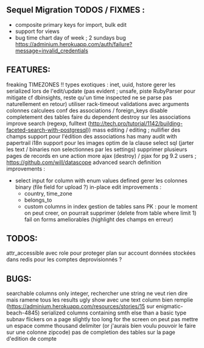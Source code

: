 ## Sequel Migration TODOS / FIXMES :

  - composite primary keys for import, bulk edit
  - support for views
  - bug time chart day of week ; 2 sundays
bug https://adminium.herokuapp.com/auth/failure?message=invalid_credentials

## FEATURES:

freaking TIMEZONES !!
types exotiques : inet, uuid, hstore
gerer les serialized lors de l'edit/update (pas evident ; unsafe, piste RubyParser pour mitigate cf dbinsights, reste qu'un time inspected ne se parse pas naturellement en retour)
utiliser rack-timeout
validations avec arguments
colonnes calculees
conf des associations / foreign_keys
disable completement des tables
faire du dependent destroy sur les associations
improve search (regexp, fulltext (http://tech.pro/tutorial/1142/building-faceted-search-with-postgresql))
mass editing / editing ; nullifier des champs
support pour l'édition des associations has many
audit with papertrail
i18n
support pour les images
optim de la clause select sql (jarter les text / binaries non selectionnes par les settings)
supprimer plusieurs pages de records en une action
more ajax (destroy) / pjax
for pg 9.2 users ; https://github.com/will/datascope
advanced search definition improvements :
  - select input for column with enum values defined
gerer les colonnes binary (file field for upload ?)
in-place edit improvements :
	- country, time_zone
	- belongs_to
	- custom columns in index
gestion de tables sans PK : pour le moment on peut creer, on pourrait supprimer (delete from table where <tous les attr> limit 1)
fail on forms ameliorables (highlight des champs en erreur)

## TODOS:

attr_accessible avec role pour proteger plan sur account
données stockées dans redis pour les comptes deprovisionnés ?

## BUGS:

searchable columns only integer, rechercher une string ne veut rien dire mais ramene tous les results
ugly show avec une text column bien remplie (https://adminium.herokuapp.com/resources/stories/15 sur enigmatic-beach-4845)
serialized columns containing smth else than a basic type
subnav flickers on a page slightly too long for the screen
on peut pas mettre un espace comme thousand delimiter (or j'aurais bien voulu pouvoir le faire sur une colonne zipcode)
pas de completion des tables sur la page d'edition de compte
